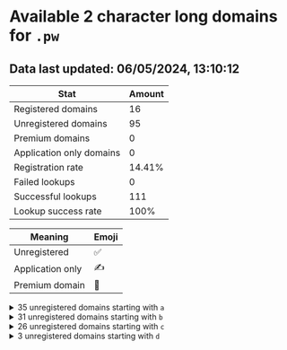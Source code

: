 # Available 2 character long domains for `.pw`

## Data last updated: 06/05/2024, 13:10:12

|Stat|Amount|
|--|--|
|Registered domains|16|
|Unregistered domains|95|
|Premium domains|0|
|Application only domains|0|
|Registration rate|14.41%|
|Failed lookups|0|
|Successful lookups|111|
|Lookup success rate|100%|


|Meaning|Emoji|
|--|--|
|Unregistered|:white_check_mark:|
|Application only|:writing_hand:|
|Premium domain|:gem:|

<details>
<summary>35 unregistered domains starting with <bold><code>a</code></bold></summary>

|Type|Domain|
|--|--|
|:white_check_mark:|`a0.pw`|
|:white_check_mark:|`a1.pw`|
|:white_check_mark:|`a2.pw`|
|:white_check_mark:|`a3.pw`|
|:white_check_mark:|`a4.pw`|
|:white_check_mark:|`a5.pw`|
|:white_check_mark:|`a6.pw`|
|:white_check_mark:|`a7.pw`|
|:white_check_mark:|`a8.pw`|
|:white_check_mark:|`a9.pw`|
|:white_check_mark:|`aa.pw`|
|:white_check_mark:|`ab.pw`|
|:white_check_mark:|`ac.pw`|
|:white_check_mark:|`ad.pw`|
|:white_check_mark:|`ae.pw`|
|:white_check_mark:|`af.pw`|
|:white_check_mark:|`ag.pw`|
|:white_check_mark:|`ah.pw`|
|:white_check_mark:|`ai.pw`|
|:white_check_mark:|`aj.pw`|
|:white_check_mark:|`ak.pw`|
|:white_check_mark:|`al.pw`|
|:white_check_mark:|`am.pw`|
|:white_check_mark:|`an.pw`|
|:white_check_mark:|`ao.pw`|
|:white_check_mark:|`ap.pw`|
|:white_check_mark:|`aq.pw`|
|:white_check_mark:|`ar.pw`|
|:white_check_mark:|`as.pw`|
|:white_check_mark:|`at.pw`|
|:white_check_mark:|`av.pw`|
|:white_check_mark:|`aw.pw`|
|:white_check_mark:|`ax.pw`|
|:white_check_mark:|`ay.pw`|
|:white_check_mark:|`az.pw`|
</details>
<details>
<summary>31 unregistered domains starting with <bold><code>b</code></bold></summary>

|Type|Domain|
|--|--|
|:white_check_mark:|`b3.pw`|
|:white_check_mark:|`b4.pw`|
|:white_check_mark:|`b5.pw`|
|:white_check_mark:|`b6.pw`|
|:white_check_mark:|`b9.pw`|
|:white_check_mark:|`ba.pw`|
|:white_check_mark:|`bb.pw`|
|:white_check_mark:|`bc.pw`|
|:white_check_mark:|`bd.pw`|
|:white_check_mark:|`be.pw`|
|:white_check_mark:|`bf.pw`|
|:white_check_mark:|`bg.pw`|
|:white_check_mark:|`bh.pw`|
|:white_check_mark:|`bi.pw`|
|:white_check_mark:|`bj.pw`|
|:white_check_mark:|`bk.pw`|
|:white_check_mark:|`bl.pw`|
|:white_check_mark:|`bm.pw`|
|:white_check_mark:|`bn.pw`|
|:white_check_mark:|`bo.pw`|
|:white_check_mark:|`bp.pw`|
|:white_check_mark:|`bq.pw`|
|:white_check_mark:|`br.pw`|
|:white_check_mark:|`bs.pw`|
|:white_check_mark:|`bt.pw`|
|:white_check_mark:|`bu.pw`|
|:white_check_mark:|`bv.pw`|
|:white_check_mark:|`bw.pw`|
|:white_check_mark:|`bx.pw`|
|:white_check_mark:|`by.pw`|
|:white_check_mark:|`bz.pw`|
</details>
<details>
<summary>26 unregistered domains starting with <bold><code>c</code></bold></summary>

|Type|Domain|
|--|--|
|:white_check_mark:|`c1.pw`|
|:white_check_mark:|`ca.pw`|
|:white_check_mark:|`cb.pw`|
|:white_check_mark:|`cc.pw`|
|:white_check_mark:|`cd.pw`|
|:white_check_mark:|`ce.pw`|
|:white_check_mark:|`cf.pw`|
|:white_check_mark:|`cg.pw`|
|:white_check_mark:|`ch.pw`|
|:white_check_mark:|`ci.pw`|
|:white_check_mark:|`cj.pw`|
|:white_check_mark:|`ck.pw`|
|:white_check_mark:|`cl.pw`|
|:white_check_mark:|`cm.pw`|
|:white_check_mark:|`cn.pw`|
|:white_check_mark:|`cp.pw`|
|:white_check_mark:|`cq.pw`|
|:white_check_mark:|`cr.pw`|
|:white_check_mark:|`cs.pw`|
|:white_check_mark:|`ct.pw`|
|:white_check_mark:|`cu.pw`|
|:white_check_mark:|`cv.pw`|
|:white_check_mark:|`cw.pw`|
|:white_check_mark:|`cx.pw`|
|:white_check_mark:|`cy.pw`|
|:white_check_mark:|`cz.pw`|
</details>
<details>
<summary>3 unregistered domains starting with <bold><code>d</code></bold></summary>

|Type|Domain|
|--|--|
|:white_check_mark:|`da.pw`|
|:white_check_mark:|`db.pw`|
|:white_check_mark:|`dc.pw`|
</details>